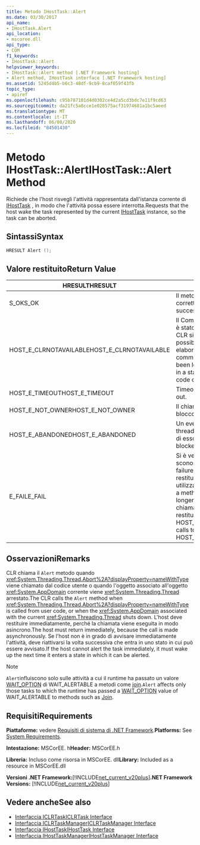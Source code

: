 ```yaml
---
title: Metodo IHostTask::Alert
ms.date: 03/30/2017
api_name:
- IHostTask.Alert
api_location:
- mscoree.dll
api_type:
- COM
f1_keywords:
- IHostTask::Alert
helpviewer_keywords:
- IHostTask::Alert method [.NET Framework hosting]
- Alert method, IHostTask interface [.NET Framework hosting]
ms.assetid: 5245d4b5-b6c3-48df-9cb9-8caf059f43fb
topic_type:
- apiref
ms.openlocfilehash: c95b787101d4d0302ce4d2a5cd3bdc7e11f9cd63
ms.sourcegitcommit: da21fc5a8cce1e028575acf31974681a1bc5aeed
ms.translationtype: MT
ms.contentlocale: it-IT
ms.lasthandoff: 06/08/2020
ms.locfileid: "84501430"
---
```

# <a name="ihosttaskalert-method"></a><span data-ttu-id="a03d8-102">Metodo IHostTask::Alert</span><span class="sxs-lookup"><span data-stu-id="a03d8-102">IHostTask::Alert Method</span></span>
<span data-ttu-id="a03d8-103">Richiede che l'host risvegli l'attività rappresentata dall'istanza corrente di [IHostTask](ihosttask-interface.md) , in modo che l'attività possa essere interrotta.</span><span class="sxs-lookup"><span data-stu-id="a03d8-103">Requests that the host wake the task represented by the current [IHostTask](ihosttask-interface.md) instance, so the task can be aborted.</span></span>  
  
## <a name="syntax"></a><span data-ttu-id="a03d8-104">Sintassi</span><span class="sxs-lookup"><span data-stu-id="a03d8-104">Syntax</span></span>  
  
```cpp  
HRESULT Alert ();  
```  
  
## <a name="return-value"></a><span data-ttu-id="a03d8-105">Valore restituito</span><span class="sxs-lookup"><span data-stu-id="a03d8-105">Return Value</span></span>  
  
|<span data-ttu-id="a03d8-106">HRESULT</span><span class="sxs-lookup"><span data-stu-id="a03d8-106">HRESULT</span></span>|<span data-ttu-id="a03d8-107">Descrizione</span><span class="sxs-lookup"><span data-stu-id="a03d8-107">Description</span></span>|  
|-------------|-----------------|  
|<span data-ttu-id="a03d8-108">S_OK</span><span class="sxs-lookup"><span data-stu-id="a03d8-108">S_OK</span></span>|<span data-ttu-id="a03d8-109">Il metodo è stato restituito correttamente.</span><span class="sxs-lookup"><span data-stu-id="a03d8-109">The method returned successfully.</span></span>|  
|<span data-ttu-id="a03d8-110">HOST_E_CLRNOTAVAILABLE</span><span class="sxs-lookup"><span data-stu-id="a03d8-110">HOST_E_CLRNOTAVAILABLE</span></span>|<span data-ttu-id="a03d8-111">Il Common Language Runtime (CLR) non è stato caricato in un processo oppure CLR si trova in uno stato in cui non è possibile eseguire codice gestito o elaborare la chiamata correttamente.</span><span class="sxs-lookup"><span data-stu-id="a03d8-111">The common language runtime (CLR) has not been loaded into a process, or the CLR is in a state in which it cannot run managed code or process the call successfully.</span></span>|  
|<span data-ttu-id="a03d8-112">HOST_E_TIMEOUT</span><span class="sxs-lookup"><span data-stu-id="a03d8-112">HOST_E_TIMEOUT</span></span>|<span data-ttu-id="a03d8-113">Timeout della chiamata.</span><span class="sxs-lookup"><span data-stu-id="a03d8-113">The call timed out.</span></span>|  
|<span data-ttu-id="a03d8-114">HOST_E_NOT_OWNER</span><span class="sxs-lookup"><span data-stu-id="a03d8-114">HOST_E_NOT_OWNER</span></span>|<span data-ttu-id="a03d8-115">Il chiamante non è il proprietario del blocco.</span><span class="sxs-lookup"><span data-stu-id="a03d8-115">The caller does not own the lock.</span></span>|  
|<span data-ttu-id="a03d8-116">HOST_E_ABANDONED</span><span class="sxs-lookup"><span data-stu-id="a03d8-116">HOST_E_ABANDONED</span></span>|<span data-ttu-id="a03d8-117">Un evento è stato annullato mentre un thread bloccato o Fiber era in attesa su di esso.</span><span class="sxs-lookup"><span data-stu-id="a03d8-117">An event was canceled while a blocked thread or fiber was waiting on it.</span></span>|  
|<span data-ttu-id="a03d8-118">E_FAIL</span><span class="sxs-lookup"><span data-stu-id="a03d8-118">E_FAIL</span></span>|<span data-ttu-id="a03d8-119">Si è verificato un errore irreversibile sconosciuto.</span><span class="sxs-lookup"><span data-stu-id="a03d8-119">An unknown catastrophic failure occurred.</span></span> <span data-ttu-id="a03d8-120">Quando un metodo restituisce E_FAIL, CLR non è più utilizzabile all'interno del processo.</span><span class="sxs-lookup"><span data-stu-id="a03d8-120">When a method returns E_FAIL, the CLR is no longer usable within the process.</span></span> <span data-ttu-id="a03d8-121">Le chiamate successive ai metodi di hosting restituiscono HOST_E_CLRNOTAVAILABLE.</span><span class="sxs-lookup"><span data-stu-id="a03d8-121">Subsequent calls to hosting methods return HOST_E_CLRNOTAVAILABLE.</span></span>|  
  
## <a name="remarks"></a><span data-ttu-id="a03d8-122">Osservazioni</span><span class="sxs-lookup"><span data-stu-id="a03d8-122">Remarks</span></span>  
 <span data-ttu-id="a03d8-123">CLR chiama il `Alert` metodo quando <xref:System.Threading.Thread.Abort%2A?displayProperty=nameWithType> viene chiamato dal codice utente o quando l'oggetto associato all'oggetto <xref:System.AppDomain> corrente viene <xref:System.Threading.Thread> arrestato.</span><span class="sxs-lookup"><span data-stu-id="a03d8-123">The CLR calls the `Alert` method when <xref:System.Threading.Thread.Abort%2A?displayProperty=nameWithType> is called from user code, or when the <xref:System.AppDomain> associated with the current <xref:System.Threading.Thread> shuts down.</span></span> <span data-ttu-id="a03d8-124">L'host deve restituire immediatamente, perché la chiamata viene eseguita in modo asincrono.</span><span class="sxs-lookup"><span data-stu-id="a03d8-124">The host must return immediately, because the call is made asynchronously.</span></span> <span data-ttu-id="a03d8-125">Se l'host non è in grado di avvisare immediatamente l'attività, deve riattivarsi la volta successiva che entra in uno stato in cui può essere avvisato.</span><span class="sxs-lookup"><span data-stu-id="a03d8-125">If the host cannot alert the task immediately, it must wake up the next time it enters a state in which it can be alerted.</span></span>  
  
> [!NOTE]
> <span data-ttu-id="a03d8-126">`Alert`influiscono solo sulle attività a cui il runtime ha passato un valore [WAIT_OPTION](wait-option-enumeration.md) di WAIT_ALERTABLE a metodi come [join](ihosttask-join-method.md).</span><span class="sxs-lookup"><span data-stu-id="a03d8-126">`Alert` affects only those tasks to which the runtime has passed a [WAIT_OPTION](wait-option-enumeration.md) value of WAIT_ALERTABLE to methods such as [Join](ihosttask-join-method.md).</span></span>  
  
## <a name="requirements"></a><span data-ttu-id="a03d8-127">Requisiti</span><span class="sxs-lookup"><span data-stu-id="a03d8-127">Requirements</span></span>  
 <span data-ttu-id="a03d8-128">**Piattaforme:** vedere [Requisiti di sistema di .NET Framework](../../get-started/system-requirements.md).</span><span class="sxs-lookup"><span data-stu-id="a03d8-128">**Platforms:** See [System Requirements](../../get-started/system-requirements.md).</span></span>  
  
 <span data-ttu-id="a03d8-129">**Intestazione:** MSCorEE. h</span><span class="sxs-lookup"><span data-stu-id="a03d8-129">**Header:** MSCorEE.h</span></span>  
  
 <span data-ttu-id="a03d8-130">**Libreria:** Incluso come risorsa in MSCorEE. dll</span><span class="sxs-lookup"><span data-stu-id="a03d8-130">**Library:** Included as a resource in MSCorEE.dll</span></span>  
  
 <span data-ttu-id="a03d8-131">**Versioni .NET Framework:**[!INCLUDE[net_current_v20plus](../../../../includes/net-current-v20plus-md.md)]</span><span class="sxs-lookup"><span data-stu-id="a03d8-131">**.NET Framework Versions:** [!INCLUDE[net_current_v20plus](../../../../includes/net-current-v20plus-md.md)]</span></span>  
  
## <a name="see-also"></a><span data-ttu-id="a03d8-132">Vedere anche</span><span class="sxs-lookup"><span data-stu-id="a03d8-132">See also</span></span>

- [<span data-ttu-id="a03d8-133">Interfaccia ICLRTask</span><span class="sxs-lookup"><span data-stu-id="a03d8-133">ICLRTask Interface</span></span>](iclrtask-interface.md)
- [<span data-ttu-id="a03d8-134">Interfaccia ICLRTaskManager</span><span class="sxs-lookup"><span data-stu-id="a03d8-134">ICLRTaskManager Interface</span></span>](iclrtaskmanager-interface.md)
- [<span data-ttu-id="a03d8-135">Interfaccia IHostTask</span><span class="sxs-lookup"><span data-stu-id="a03d8-135">IHostTask Interface</span></span>](ihosttask-interface.md)
- [<span data-ttu-id="a03d8-136">Interfaccia IHostTaskManager</span><span class="sxs-lookup"><span data-stu-id="a03d8-136">IHostTaskManager Interface</span></span>](ihosttaskmanager-interface.md)
